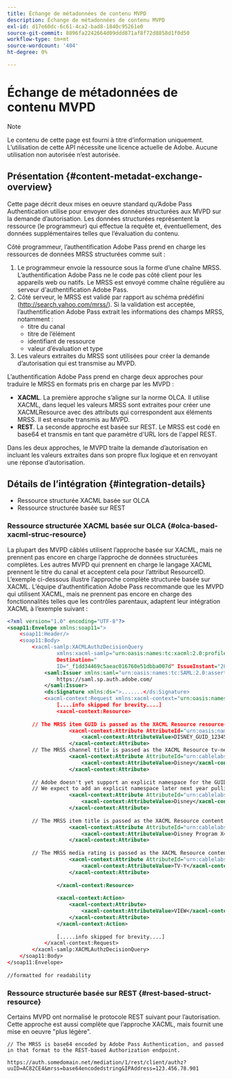 ```yaml
---
title: Échange de métadonnées de contenu MVPD
description: Échange de métadonnées de contenu MVPD
exl-id: d17e60dc-6c61-4ca2-bad8-1840c95261e0
source-git-commit: 8896fa2242664d09ddd871af8f72d8858d1f0d50
workflow-type: tm+mt
source-wordcount: '404'
ht-degree: 0%

---
```


# Échange de métadonnées de contenu MVPD

>[!NOTE]
>
>Le contenu de cette page est fourni à titre d’information uniquement. L’utilisation de cette API nécessite une licence actuelle de Adobe. Aucune utilisation non autorisée n’est autorisée.

## Présentation {#content-metadat-exchange-overview}

Cette page décrit deux mises en oeuvre standard qu’Adobe Pass Authentication utilise pour envoyer des données structurées aux MVPD sur la demande d’autorisation.  Les données structurées représentent la ressource (le programmeur) qui effectue la requête et, éventuellement, des données supplémentaires telles que l’évaluation du contenu.

Côté programmeur, l’authentification Adobe Pass prend en charge les ressources de données MRSS structurées comme suit :

1. Le programmeur envoie la ressource sous la forme d’une chaîne MRSS. L’authentification Adobe Pass ne le code pas côté client pour les appareils web ou natifs. Le MRSS est envoyé comme chaîne régulière au serveur d&#39;authentification Adobe Pass.
1. Côté serveur, le MRSS est validé par rapport au schéma prédéfini (http://search.yahoo.com/mrss/).  Si la validation est acceptée, l’authentification Adobe Pass extrait les informations des champs MRSS, notamment :
   * titre du canal
   * titre de l’élément
   * identifiant de ressource
   * valeur d’évaluation et type
1. Les valeurs extraites du MRSS sont utilisées pour créer la demande d’autorisation qui est transmise au MVPD.

L’authentification Adobe Pass prend en charge deux approches pour traduire le MRSS en formats pris en charge par les MVPD :

* **XACML**.  La première approche s’aligne sur la norme OLCA.  Il utilise XACML, dans lequel les valeurs MRSS sont extraites pour créer une XACMLResource avec des attributs qui correspondent aux éléments MRSS.  Il est ensuite transmis au MVPD.
* **REST**.  La seconde approche est basée sur REST.  Le MRSS est codé en base64 et transmis en tant que paramètre d&#39;URL lors de l&#39;appel REST.

Dans les deux approches, le MVPD traite la demande d’autorisation en incluant les valeurs extraites dans son propre flux logique et en renvoyant une réponse d’autorisation.

## Détails de l’intégration {#integration-details}

* Ressource structurée XACML basée sur OLCA
* Ressource structurée basée sur REST

### Ressource structurée XACML basée sur OLCA {#olca-based-xacml-struc-resource}

La plupart des MVPD câblés utilisent l’approche basée sur XACML, mais ne prennent pas encore en charge l’approche de données structurées complètes.  Les autres MVPD qui prennent en charge le langage XACML prennent le titre du canal et acceptent cela pour l’attribut ResourceID. L’exemple ci-dessous illustre l’approche complète structurée basée sur XACML. L’équipe d’authentification Adobe Pass recommande que les MVPD qui utilisent XACML, mais ne prennent pas encore en charge des fonctionnalités telles que les contrôles parentaux, adaptent leur intégration XACML à l’exemple suivant :

```XML
<?xml version="1.0" encoding="UTF-8"?>
<soap11:Envelope xmlns:soap11=">
    <soap11:Header/>
    <soap11:Body>
        <xacml-samlp:XACMLAuthzDecisionQuery
                xmlns:xacml-samlp="urn:oasis:names:tc:xacml:2.0:profile:saml2.0:v2:schema:protocol"
                Destination="
                ID="_f1dd34469c5aeac016760e51dbba007d" IssueInstant="2012-06-26T16:30:24.879Z" Version="2.0">
            <saml:Issuer xmlns:saml="urn:oasis:names:tc:SAML:2.0:assertion">
                https://saml.sp.auth.adobe.com/
            </saml:Issuer>
            <ds:Signature xmlns:ds=">.......</ds:Signature>
            <xacml-context:Request xmlns:xacml-context="urn:oasis:names:tc:xacml:2.0:context:schema:os">
                [....info skipped for brevity....]
                <xacml-context:Resource>
 
        // The MRSS item GUID is passed as the XACML Resource resource-id
                    <xacml-context:Attribute AttributeId="urn:oasis:names:tc:xacml:1.0:resource:resource-id">
                        <xacml-context:AttributeValue>DISNEY_GUID_12345</xacml-context:AttributeValue>
                    </xacml-context:Attribute>
        // The MRSS channel title is passed as the XACML Resource tv-network
                    <xacml-context:Attribute AttributeId="urn:cablelabs:ocla:1.0:attribute:content:tv-network">
                        <xacml-context:AttributeValue>Disney</xacml-context:AttributeValue>
                    </xacml-context:Attribute>
 
        // Adobe doesn't yet support an explicit namespace for the GUID, so we reuse the channel title as the GUID.  
        // We expect to add an explicit namespace later next year pulling it from the GUID scheme attribute.
                    <xacml-context:Attribute AttributeId="urn:cablelabs:ocla:1.0:attribute:content:id:namespace">
                        <xacml-context:AttributeValue>Disney</xacml-context:AttributeValue>
                    </xacml-context:Attribute>
 
        // The MRSS item title is passed as the XACML Resource content title
                    <xacml-context:Attribute AttributeId="urn:cablelabs:ocla:1.0:attribute:content:title">
                        <xacml-context:AttributeValue>Disney Program X</xacml-context:AttributeValue>
                    </xacml-context:Attribute>
 
        // The MRSS media rating is passed as the XACML Resource content rating 
                    <xacml-context:Attribute AttributeId="urn:cablelabs:ocla:1.0:attribute:content:rating:vchip">
                        <xacml-context:AttributeValue>TV-Y</xacml-context:AttributeValue>
                    </xacml-context:Attribute>
 
                </xacml-context:Resource>
 
                <xacml-context:Action>
                    <xacml-context:Attribute>
                        <xacml-context:AttributeValue>VIEW</xacml-context:AttributeValue>
                    </xacml-context:Attribute>
                </xacml-context:Action>
 
                [.....info skipped for brevity....]
            </xacml-context:Request>
        </xacml-samlp:XACMLAuthzDecisionQuery>
    </soap11:Body>
</soap11:Envelope>
 
//formatted for readability
```

### Ressource structurée basée sur REST {#rest-based-struct-resource}

Certains MVPD ont normalisé le protocole REST suivant pour l’autorisation. Cette approche est aussi complète que l’approche XACML, mais fournit une mise en oeuvre &quot;plus légère&quot;.

`// The MRSS is base64 encoded by Adobe Pass Authentication, and passed in that format to the REST-based Authorization endpoint.`

`https://auth.somedomain.net/mediation/1/rest/client/authz?uuID=AC82CE4&mrss=base64encodedstring&IPAddress=123.456.78.901`

<!--
>[!RELATEDINFORMATION]
>* [User Metadata Exchange](/help/authentication/mvpd-user-metadata-exchng.md)
>* [Logout](/help/authentication/usecase-mvpd-logout.md)
>* [Programmer Integration Guide: Identifying Protected Resources](/help/authentication/identify-protected-resources.md)
>* [Programmer Integration Guide: User Metadata Exchange](/help/authentication/user-metadata.md)
-->
